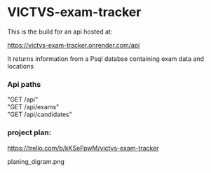 # VICTVS-exam-tracker

This is the build for an api hosted at:

https://victvs-exam-tracker.onrender.com/api

It returns information from a Psql databse containing exam data and locations

### Api paths
"GET /api"  
"GET /api/exams"  
"GET /api/candidates"  

### project plan:
https://trello.com/b/kKSeFpwM/victvs-exam-tracker

planing_digram.png
